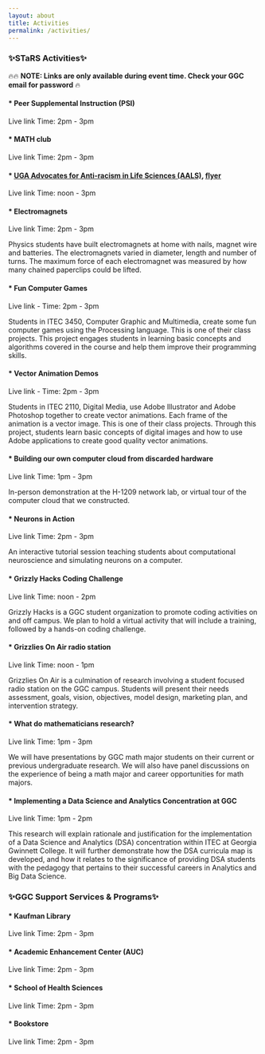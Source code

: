 ```yaml
---
layout: about
title: Activities
permalink: /activities/
---
```


<h3>✨STaRS Activities✨</h3>

🔥🔥 **NOTE: Links are only available during event time. Check your GGC email for password** 🔥
   
#### * Peer Supplemental Instruction (PSI) 
Live link Time: 2pm - 3pm
#### * MATH club 
Live link Time: 2pm - 3pm
#### * [UGA Advocates for Anti-racism in Life Sciences (AALS)](https://aarlifesci.wixsite.com/website), [flyer](/stars2021/images/AARLS-flyer.pdf) 
Live link Time: noon - 3pm
#### * Electromagnets 
Live link Time: 2pm - 3pm

Physics students have built electromagnets at home with nails, magnet wire and batteries.   The electromagnets varied in diameter, length and number of turns.  The maximum force of each electromagnet was measured by how many chained paperclips could be lifted.
#### * Fun Computer Games 
Live link - Time: 2pm - 3pm

Students in ITEC 3450, Computer Graphic and Multimedia, create some fun computer games using the Processing language. This is one of their class projects. This project engages students in learning basic concepts and algorithms covered in the course and help them improve their programming skills.
#### * Vector Animation Demos 
Live link - Time: 2pm - 3pm

Students in ITEC 2110, Digital Media, use Adobe Illustrator and Adobe Photoshop together to create vector animations. Each frame of the animation is a vector image. This is one of their class projects. Through this project, students learn basic concepts of digital images and how to use Adobe applications to create good quality vector animations.
#### * Building our own computer cloud from discarded hardware 
Live link Time: 1pm - 3pm

In-person demonstration at the H-1209 network lab, or virtual tour of the computer cloud that we constructed.
#### * Neurons in Action 
Live link Time: 2pm - 3pm

An interactive tutorial session teaching students about computational neuroscience and simulating neurons on a computer.
#### * Grizzly Hacks Coding Challenge 
Live link Time: noon - 2pm 

Grizzly Hacks is a GGC student organization to promote coding activities on and off campus. We plan to hold a virtual activity that will include a training, followed by a hands-on coding challenge.
#### * Grizzlies On Air radio station 
Live link Time: noon - 1pm

Grizzlies On Air is a culmination of research involving a student focused radio station on the GGC campus.  Students will present their needs assessment, goals, vision, objectives, model design, marketing plan, and intervention strategy.
#### * What do mathematicians research? 
Live link Time: 1pm - 3pm 

We will have presentations by GGC math major students on their current or previous undergraduate research. We will also have panel discussions on the experience of being a math major and career opportunities for math majors.
#### * Implementing a Data Science and Analytics Concentration at GGC  
Live link Time: 1pm - 2pm

This research will explain rationale and justification for the implementation of  a Data Science and Analytics (DSA) concentration within ITEC at Georgia Gwinnett College. It will further demonstrate how the DSA  curricula map is developed, and how it relates to the significance of providing DSA students with the pedagogy that pertains to their successful careers in Analytics and Big Data Science.

<h3>✨GGC Support Services & Programs✨</h3>

#### * Kaufman Library 
Live link Time: 2pm - 3pm

#### * Academic Enhancement Center (AUC)
Live link Time: 2pm - 3pm

#### * School of Health Sciences 
Live link Time: 2pm - 3pm

#### * Bookstore 
Live link Time: 2pm - 3pm


